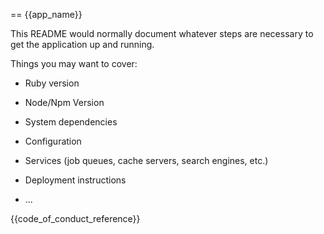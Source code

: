 == {{app_name}}

This README would normally document whatever steps are necessary to get the
application up and running.

Things you may want to cover:

* Ruby version

* Node/Npm Version

* System dependencies

* Configuration

* Services (job queues, cache servers, search engines, etc.)

* Deployment instructions

* ...

{{code_of_conduct_reference}}
